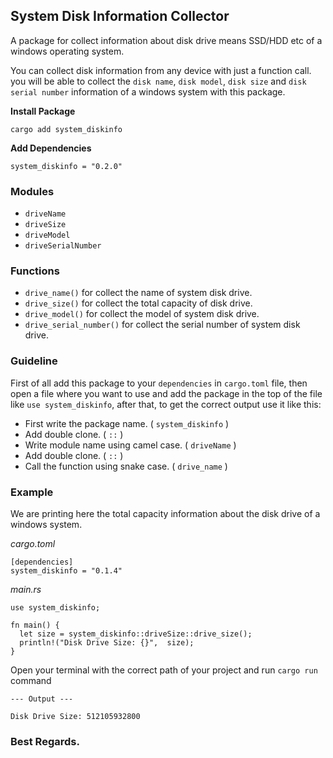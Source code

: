 ## System Disk Information Collector
A package for collect information about disk drive means SSD/HDD etc of a windows operating system.

You can collect disk information from any device with just a function call. you will be able to collect the `disk name`, `disk model`, `disk size` and `disk serial number` information of a windows system with this package.

**Install Package**
```
cargo add system_diskinfo
```

**Add Dependencies**
```
system_diskinfo = "0.2.0"
```

### **Modules**
- `driveName`
- `driveSize`
- `driveModel`
- `driveSerialNumber`

### **Functions**
- `drive_name()` for collect the name of system disk drive.
- `drive_size()` for collect the total capacity of disk drive.
- `drive_model()` for collect the model of system disk drive.
- `drive_serial_number()` for collect the serial number of system disk drive.

### **Guideline**
First of all add this package to your `dependencies` in `cargo.toml` file, then open a file where you want to use and add the package in the top of the file like `use system_diskinfo`, after that, to get the correct output use it like this: 
- First write the package name. ( `system_diskinfo` )
- Add double clone. ( `::` )
- Write module name using camel case. ( `driveName` )
- Add double clone. ( `::` )
- Call the function using snake case. ( `drive_name` )

### **Example**
We are printing here the total capacity information about the disk drive of a windows system.

*cargo.toml*
```
[dependencies]
system_diskinfo = "0.1.4"
```

*main.rs*
```
use system_diskinfo;

fn main() {
  let size = system_diskinfo::driveSize::drive_size();
  println!("Disk Drive Size: {}",  size);
}
```

Open your terminal with the correct path of your project and run `cargo run` command
```
--- Output ---

Disk Drive Size: 512105932800 
```

### Best Regards.
